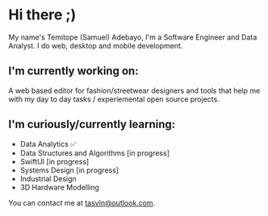 # Hi there ;)

My name's Temitope (Samuel) Adebayo, I'm a Software Engineer and Data Analyst. I do web, desktop and mobile development.

## I'm currently working on:

A web based editor for fashion/streetwear designers and tools that help me with my day to day tasks / experiemental open source projects.

## I'm curiously/currently learning:

- Data Analytics ✅
- Data Structures and Algorithms [in progress]
- SwiftUI [in progress]
- Systems Design [in progress]
- Industrial Design
- 3D Hardware Modelling

You can contact me at <tasvln@outlook.com>.

